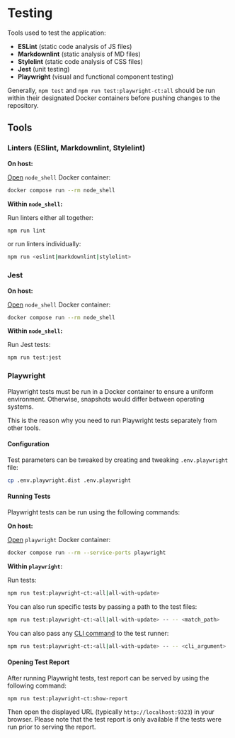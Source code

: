 # Testing

Tools used to test the application:

* **ESLint** (static code analysis of JS files)
* **Markdownlint** (static analysis of MD files)
* **Stylelint** (static code analysis of CSS files)
* **Jest** (unit testing)
* **Playwright** (visual and functional component testing)

Generally, `npm test` and `npm run test:playwright-ct:all` should be run  within
their designated Docker containers before pushing changes to the repository.

## Tools

### Linters (ESlint, Markdownlint, Stylelint)

**On host:**

[Open][gh-gg-node-shell] `node_shell` Docker container:

```bash
docker compose run --rm node_shell
```

**Within `node_shell`:**

Run linters either all together:

```bash
npm run lint
```

or run linters individually:

```bash
npm run <eslint|markdownlint|stylelint>
```

### Jest

**On host:**

[Open][gh-gg-node-shell] `node_shell` Docker container:

```bash
docker compose run --rm node_shell
```

**Within `node_shell`:**

Run Jest tests:

```bash
npm run test:jest
```

### Playwright

Playwright tests must be run in a Docker container to ensure a uniform
environment. Otherwise, snapshots would differ between operating systems.

This is the reason why you need to run Playwright tests separately
from other tools.

#### Configuration

Test parameters can be tweaked by creating and tweaking `.env.playwright` file:

```bash
cp .env.playwright.dist .env.playwright
```

#### Running Tests

Playwright tests can be run using the following commands:

**On host:**

[Open][gh-gg-playwright] `playwright` Docker container:

```bash
docker compose run --rm --service-ports playwright
```

**Within `playwright`:**

Run tests:

```bash
npm run test:playwright-ct:<all|all-with-update>
```

You can also run specific tests by passing a path to the test files:

```bash
npm run test:playwright-ct:<all|all-with-update> -- -- <match_path>
```

You can also pass any [CLI command][playwright-cli] to the test runner:

```bash
npm run test:playwright-ct:<all|all-with-update> -- -- <cli_argument>
```

#### Opening Test Report

After running Playwright tests, test report can be served by using
the following command:

```bash
npm run test:playwright-ct:show-report
```

Then open the displayed URL (typically `http://localhost:9323`)
in your browser. Please note that the test report is only available
if the tests were run prior to serving the report.

[gh-gg-node-shell]: ./general-guidelines.md#node-shell
[gh-gg-playwright]: ./general-guidelines.md#playwright
[playwright-cli]: https://playwright.dev/docs/test-cli#reference
